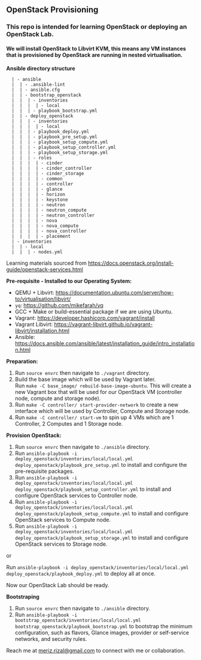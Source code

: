 ## OpenStack Provisioning

### This repo is intended for learning OpenStack or deploying an OpenStack Lab.
#### We will install OpenStack to Libvirt KVM, this means any VM instances that is provisioned by OpenStack are running in nested virtualisation.

**Ansible directory structure**
```
  | - ansible
  |  | - .ansible-lint
  |  | - ansible.cfg
  |  | - bootstrap_openstack
  |  |  | - inventories
  |  |  |  | - local
  |  |  | - playbook_bootstrap.yml
  |  | - deploy_openstack
  |  |  | - inventories
  |  |  |  | - local
  |  |  | - playbook_deploy.yml
  |  |  | - playbook_pre_setup.yml
  |  |  | - playbook_setup_compute.yml
  |  |  | - playbook_setup_controller.yml
  |  |  | - playbook_setup_storage.yml
  |  |  | - roles
  |  |  |  | - cinder
  |  |  |  | - cinder_controller
  |  |  |  | - cinder_storage
  |  |  |  | - common
  |  |  |  | - controller
  |  |  |  | - glance
  |  |  |  | - horizon
  |  |  |  | - keystone
  |  |  |  | - neutron
  |  |  |  | - neutron_compute
  |  |  |  | - neutron_controller
  |  |  |  | - nova
  |  |  |  | - nova_compute
  |  |  |  | - nova_controller
  |  |  |  | - placement
  | - inventories
  |  | - local
  |  |  | - nodes.yml
```

Learning materials sourced from https://docs.openstack.org/install-guide/openstack-services.html

**Pre-requisite - Installed to our Operating System:**
- QEMU + Libvirt: https://documentation.ubuntu.com/server/how-to/virtualisation/libvirt/
- `yq`: https://github.com/mikefarah/yq
- GCC + Make or build-essential package if we are using Ubuntu.
- Vagrant: https://developer.hashicorp.com/vagrant/install
- Vagrant Libvirt: https://vagrant-libvirt.github.io/vagrant-libvirt/installation.html
- Ansible: https://docs.ansible.com/ansible/latest/installation_guide/intro_installation.html


**Preparation:**
1. Run `source envrc` then navigate to `./vagrant` directory.
2. Build the base image which will be used by Vagrant later.<br>
Run `make -C base_image/ rebuild-base-image-ubuntu`. This will create a new Vagrant box that will be used for our OpenStack VM (controller node, compute and storage node).
3. Run `make -C controller/ start-provider-network` to create a new interface which will be used by Controller, Compute and Storage node.
4. Run `make -C controller/ start-vm` to spin up 4 VMs which are 1 Controller, 2 Computes and 1 Storage node.

**Provision OpenStack:**
1. Run `source envrc` then navigate to `./ansible` directory.
2. Run `ansible-playbook -i deploy_openstack/inventories/local/local.yml deploy_openstack/playbook_pre_setup.yml` to install and configure the pre-requisite packages.
3. Run `ansible-playbook -i deploy_openstack/inventories/local/local.yml deploy_openstack/playbook_setup_controller.yml` to install and configure OpenStack services to Controller node.
4. Run `ansible-playbook -i deploy_openstack/inventories/local/local.yml deploy_openstack/playbook_setup_compute.yml` to install and configure OpenStack services to Compute node.
5. Run `ansible-playbook -i deploy_openstack/inventories/local/local.yml deploy_openstack/playbook_setup_storage.yml` to install and configure OpenStack services to Storage node.

or

Run `ansible-playbook -i deploy_openstack/inventories/local/local.yml deploy_openstack/playbook_deploy.yml` to deploy all at once.

Now our OpenStack Lab should be ready.

**Bootstraping**
1. Run `source envrc` then navigate to `./ansible` directory.
2. Run `ansible-playbook -i bootstrap_openstack/inventories/local/local.yml bootstrap_openstack/playbook_bootstrap.yml` to bootstrap the minimum configuration, such as flavors, Glance images, provider or self-service networks, and security rules.

Reach me at meriz.rizal@gmail.com to connect with me or collaboration.
